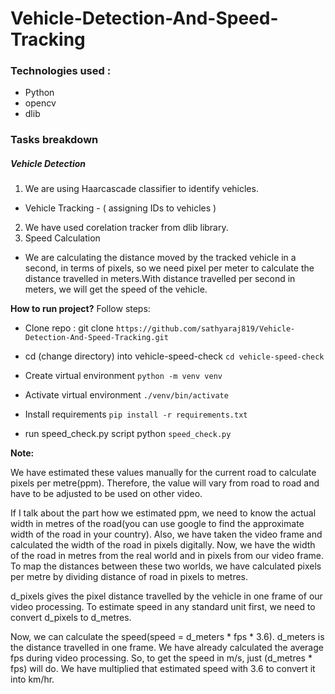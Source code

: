# Vehicle-Detection-And-Speed-Tracking

### Technologies used :
- Python
- opencv
- dlib

### Tasks breakdown

##### Vehicle Detection
1. We are using Haarcascade classifier to identify vehicles.
  - Vehicle Tracking - ( assigning IDs to vehicles )
2. We have used corelation tracker from dlib library.
3. Speed Calculation
  - We are calculating the distance moved by the tracked vehicle in a second, in terms of pixels, so we need pixel per meter to calculate the distance travelled in meters.With distance travelled per second in meters, we will get the speed of the vehicle.

**How to run project?**
Follow steps:

- Clone repo : git clone `https://github.com/sathyaraj819/Vehicle-Detection-And-Speed-Tracking.git`

- cd (change directory) into vehicle-speed-check `cd vehicle-speed-check`

- Create virtual environment `python -m venv venv`

- Activate virtual environment `./venv/bin/activate`

- Install requirements `pip install -r requirements.txt`

- run speed_check.py script python `speed_check.py`

**Note:**

We have estimated these values manually for the current road to calculate pixels per metre(ppm). Therefore, the value will vary from road to road and have to be adjusted to be used on other video.

If I talk about the part how we estimated ppm, we need to know the actual width in metres of the road(you can use google to find the approximate width of the road in your country). Also, we have taken the video frame and calculated the width of the road in pixels digitally. Now, we have the width of the road in metres from the real world and in pixels from our video frame. To map the distances between these two worlds, we have calculated pixels per metre by dividing distance of road in pixels to metres.

d_pixels gives the pixel distance travelled by the vehicle in one frame of our video processing. To estimate speed in any standard unit first, we need to convert d_pixels to d_metres.

Now, we can calculate the speed(speed = d_meters * fps * 3.6). d_meters is the distance travelled in one frame. We have already calculated the average fps during video processing. So, to get the speed in m/s, just (d_metres * fps) will do. We have multiplied that estimated speed with 3.6 to convert it into km/hr.
